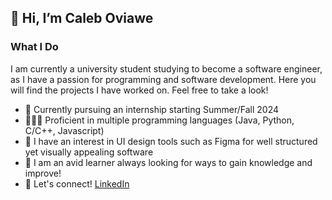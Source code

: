 ## 👋 Hi, I’m Caleb Oviawe

### What I Do
  I am currently a university student studying to become a software engineer, as I have a passion for programming and software development. Here you will find the projects I have worked on. Feel free to take a look!
- 📝 Currently pursuing an internship starting Summer/Fall 2024
- 👨🏾‍💻 Proficient in multiple programming languages (Java, Python, C/C++, Javascript)
- 🎨 I have an interest in UI design tools such as Figma for well structured yet visually appealing software 
- 🌱 I am an avid learner always looking for ways to gain knowledge and improve!
- 📱 Let's connect! [LinkedIn](https://www.linkedin.com/in/caleb-oviawe-ab080a263/)

<!---
caleboviawe/caleboviawe is a ✨ special ✨ repository because its `README.md` (this file) appears on your GitHub profile.
You can click the Preview link to take a look at your changes.
--->

